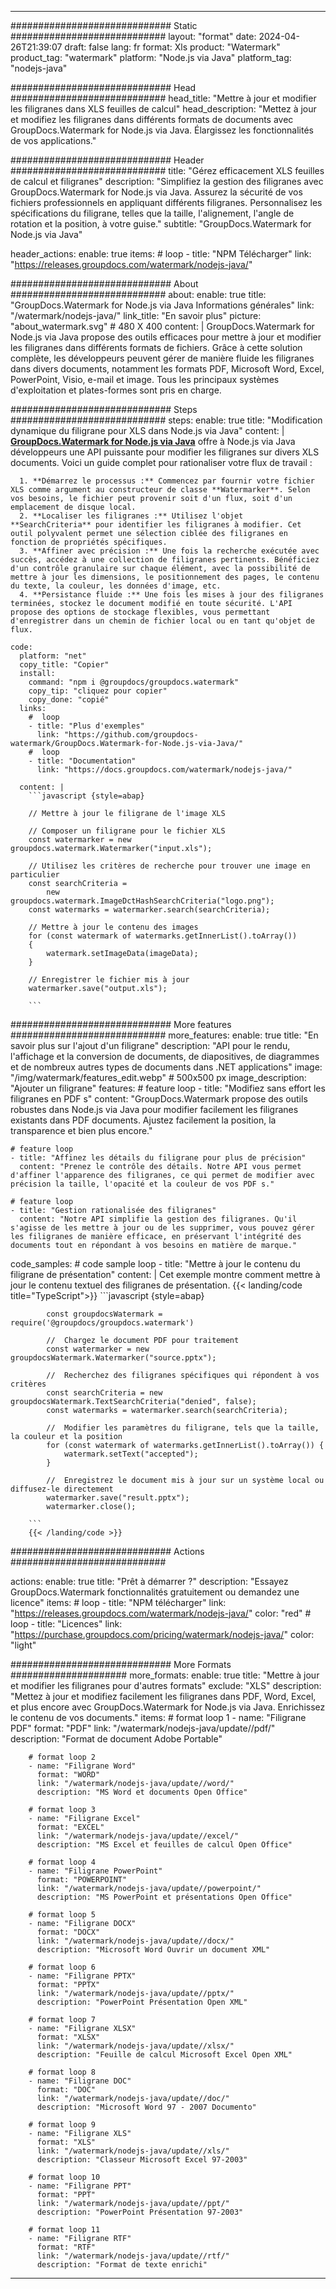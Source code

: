 
---
############################# Static ############################
layout: "format"
date:  2024-04-26T21:39:07
draft: false
lang: fr
format: Xls
product: "Watermark"
product_tag: "watermark"
platform: "Node.js via Java"
platform_tag: "nodejs-java"

############################# Head ############################
head_title: "Mettre à jour et modifier les filigranes dans XLS feuilles de calcul"
head_description: "Mettez à jour et modifiez les filigranes dans différents formats de documents avec GroupDocs.Watermark for Node.js via Java. Élargissez les fonctionnalités de vos applications."

############################# Header ############################
title: "Gérez efficacement XLS feuilles de calcul et filigranes" 
description: "Simplifiez la gestion des filigranes avec GroupDocs.Watermark for Node.js via Java. Assurez la sécurité de vos fichiers professionnels en appliquant différents filigranes. Personnalisez les spécifications du filigrane, telles que la taille, l'alignement, l'angle de rotation et la position, à votre guise."
subtitle: "GroupDocs.Watermark for Node.js via Java" 

header_actions:
  enable: true
  items:
    #  loop
    - title: "NPM Télécharger"
      link: "https://releases.groupdocs.com/watermark/nodejs-java/"
      
############################# About ############################
about:
    enable: true
    title: "GroupDocs.Watermark for Node.js via Java Informations générales"
    link: "/watermark/nodejs-java/"
    link_title: "En savoir plus"
    picture: "about_watermark.svg" # 480 X 400
    content: |
       GroupDocs.Watermark for Node.js via Java propose des outils efficaces pour mettre à jour et modifier les filigranes dans différents formats de fichiers. Grâce à cette solution complète, les développeurs peuvent gérer de manière fluide les filigranes dans divers documents, notamment les formats PDF, Microsoft Word, Excel, PowerPoint, Visio, e-mail et image. Tous les principaux systèmes d'exploitation et plates-formes sont pris en charge.

############################# Steps ############################
steps:
    enable: true
    title: "Modification dynamique du filigrane pour XLS dans Node.js via Java"
    content: |
      **[GroupDocs.Watermark for Node.js via Java](https://products.groupdocs.com/watermark/nodejs-java/)** offre à Node.js via Java développeurs une API puissante pour modifier les filigranes sur divers XLS documents. Voici un guide complet pour rationaliser votre flux de travail :
      
      1. **Démarrez le processus :** Commencez par fournir votre fichier XLS comme argument au constructeur de classe **Watermarker**. Selon vos besoins, le fichier peut provenir soit d'un flux, soit d'un emplacement de disque local.
      2. **Localiser les filigranes :** Utilisez l'objet **SearchCriteria** pour identifier les filigranes à modifier. Cet outil polyvalent permet une sélection ciblée des filigranes en fonction de propriétés spécifiques.
      3. **Affiner avec précision :** Une fois la recherche exécutée avec succès, accédez à une collection de filigranes pertinents. Bénéficiez d'un contrôle granulaire sur chaque élément, avec la possibilité de mettre à jour les dimensions, le positionnement des pages, le contenu du texte, la couleur, les données d'image, etc.
      4. **Persistance fluide :** Une fois les mises à jour des filigranes terminées, stockez le document modifié en toute sécurité. L'API propose des options de stockage flexibles, vous permettant d'enregistrer dans un chemin de fichier local ou en tant qu'objet de flux.
   
    code:
      platform: "net"
      copy_title: "Copier"
      install:
        command: "npm i @groupdocs/groupdocs.watermark"
        copy_tip: "cliquez pour copier"
        copy_done: "copié"
      links:
        #  loop
        - title: "Plus d'exemples"
          link: "https://github.com/groupdocs-watermark/GroupDocs.Watermark-for-Node.js-via-Java/"
        #  loop
        - title: "Documentation"
          link: "https://docs.groupdocs.com/watermark/nodejs-java/"
          
      content: |
        ```javascript {style=abap}

        // Mettre à jour le filigrane de l'image XLS

        // Composer un filigrane pour le fichier XLS
        const watermarker = new groupdocs.watermark.Watermarker("input.xls");

        // Utilisez les critères de recherche pour trouver une image en particulier
        const searchCriteria = 
            new groupdocs.watermark.ImageDctHashSearchCriteria("logo.png");
        const watermarks = watermarker.search(searchCriteria);
        
        // Mettre à jour le contenu des images
        for (const watermark of watermarks.getInnerList().toArray())
        {
            watermark.setImageData(imageData);
        }

        // Enregistrer le fichier mis à jour
        watermarker.save("output.xls");
        
        ```            

############################# More features ############################
more_features:
  enable: true
  title: "En savoir plus sur l'ajout d'un filigrane"
  description: "API pour le rendu, l'affichage et la conversion de documents, de diapositives, de diagrammes et de nombreux autres types de documents dans .NET applications"
  image: "/img/watermark/features_edit.webp" # 500x500 px
  image_description: "Ajouter un filigrane"
  features:
    # feature loop
    - title: "Modifiez sans effort les filigranes en PDF s"
      content: "GroupDocs.Watermark propose des outils robustes dans Node.js via Java pour modifier facilement les filigranes existants dans PDF documents. Ajustez facilement la position, la transparence et bien plus encore."

    # feature loop
    - title: "Affinez les détails du filigrane pour plus de précision"
      content: "Prenez le contrôle des détails. Notre API vous permet d'affiner l'apparence des filigranes, ce qui permet de modifier avec précision la taille, l'opacité et la couleur de vos PDF s."

    # feature loop
    - title: "Gestion rationalisée des filigranes"
      content: "Notre API simplifie la gestion des filigranes. Qu'il s'agisse de les mettre à jour ou de les supprimer, vous pouvez gérer les filigranes de manière efficace, en préservant l'intégrité des documents tout en répondant à vos besoins en matière de marque."
      
  code_samples:
    # code sample loop
    - title: "Mettre à jour le contenu du filigrane de présentation"
      content: |
        Cet exemple montre comment mettre à jour le contenu textuel des filigranes de présentation.
        {{< landing/code title="TypeScript">}}
        ```javascript {style=abap}
        
            const groupdocsWatermark = require('@groupdocs/groupdocs.watermark')

            //  Chargez le document PDF pour traitement
            const watermarker = new groupdocsWatermark.Watermarker("source.pptx");

            //  Recherchez des filigranes spécifiques qui répondent à vos critères
            const searchCriteria = new groupdocsWatermark.TextSearchCriteria("denied", false);
            const watermarks = watermarker.search(searchCriteria);
  
            //  Modifier les paramètres du filigrane, tels que la taille, la couleur et la position
            for (const watermark of watermarks.getInnerList().toArray()) {
                watermark.setText("accepted");
            }

            //  Enregistrez le document mis à jour sur un système local ou diffusez-le directement
            watermarker.save("result.pptx");
            watermarker.close();

        ```
        {{< /landing/code >}}


############################# Actions ############################

actions:
  enable: true
  title: "Prêt à démarrer ?"
  description: "Essayez GroupDocs.Watermark fonctionnalités gratuitement ou demandez une licence"
  items:
    #  loop
    - title: "NPM télécharger"
      link: "https://releases.groupdocs.com/watermark/nodejs-java/"
      color: "red"
        #  loop
    - title: "Licences"
      link: "https://purchase.groupdocs.com/pricing/watermark/nodejs-java/"
      color: "light"


############################# More Formats #####################
more_formats:
    enable: true
    title: "Mettre à jour et modifier les filigranes pour d'autres formats"
    exclude: "XLS"
    description: "Mettez à jour et modifiez facilement les filigranes dans PDF, Word, Excel, et plus encore avec GroupDocs.Watermark for Node.js via Java. Enrichissez le contenu de vos documents."
    items: 
        # format loop 1
        - name: "Filigrane PDF"
          format: "PDF"
          link: "/watermark/nodejs-java/update//pdf/"
          description: "Format de document Adobe Portable"

        # format loop 2
        - name: "Filigrane Word"
          format: "WORD"
          link: "/watermark/nodejs-java/update//word/"
          description: "MS Word et documents Open Office"
          
        # format loop 3
        - name: "Filigrane Excel"
          format: "EXCEL"
          link: "/watermark/nodejs-java/update//excel/"
          description: "MS Excel et feuilles de calcul Open Office"

        # format loop 4
        - name: "Filigrane PowerPoint"
          format: "POWERPOINT"
          link: "/watermark/nodejs-java/update//powerpoint/"
          description: "MS PowerPoint et présentations Open Office"

        # format loop 5
        - name: "Filigrane DOCX"
          format: "DOCX"
          link: "/watermark/nodejs-java/update//docx/"
          description: "Microsoft Word Ouvrir un document XML"
          
        # format loop 6
        - name: "Filigrane PPTX"
          format: "PPTX"
          link: "/watermark/nodejs-java/update//pptx/"
          description: "PowerPoint Présentation Open XML"
          
        # format loop 7
        - name: "Filigrane XLSX"
          format: "XLSX"
          link: "/watermark/nodejs-java/update//xlsx/"
          description: "Feuille de calcul Microsoft Excel Open XML"

        # format loop 8
        - name: "Filigrane DOC"
          format: "DOC"
          link: "/watermark/nodejs-java/update//doc/"
          description: "Microsoft Word 97 - 2007 Documento"

        # format loop 9
        - name: "Filigrane XLS"
          format: "XLS"
          link: "/watermark/nodejs-java/update//xls/"
          description: "Classeur Microsoft Excel 97-2003"

        # format loop 10
        - name: "Filigrane PPT"
          format: "PPT"
          link: "/watermark/nodejs-java/update//ppt/"
          description: "PowerPoint Présentation 97-2003"

        # format loop 11
        - name: "Filigrane RTF"
          format: "RTF"
          link: "/watermark/nodejs-java/update//rtf/"
          description: "Format de texte enrichi"

---